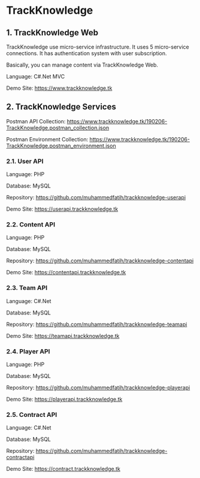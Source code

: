 # TrackKnowledge

## 1. TrackKnowledge Web

TrackKnowledge use micro-service infrastructure. It uses 5 micro-service connections. It has authentication system with user subscription.

Basically, you can manage content via TrackKnowledge Web.

Language: C#.Net MVC

Demo Site: https://www.trackknowledge.tk

## 2. TrackKnowledge Services

Postman API Collection: https://www.trackknowledge.tk/190206-TrackKnowledge.postman_collection.json

Postman Environment Collection: https://www.trackknowledge.tk/190206-TrackKnowledge.postman_environment.json

### 2.1. User API

Language: PHP

Database: MySQL

Repository: https://github.com/muhammedfatih/trackknowledge-userapi

Demo Site: https://userapi.trackknowledge.tk

### 2.2. Content API

Language: PHP

Database: MySQL

Repository: https://github.com/muhammedfatih/trackknowledge-contentapi

Demo Site: https://contentapi.trackknowledge.tk

### 2.3. Team API

Language: C#.Net

Database: MySQL

Repository: https://github.com/muhammedfatih/trackknowledge-teamapi

Demo Site: https://teamapi.trackknowledge.tk

### 2.4. Player API

Language: PHP

Database: MySQL

Repository: https://github.com/muhammedfatih/trackknowledge-playerapi

Demo Site: https://playerapi.trackknowledge.tk

### 2.5. Contract API

Language: C#.Net

Database: MySQL

Repository: https://github.com/muhammedfatih/trackknowledge-contractapi

Demo Site: https://contract.trackknowledge.tk

